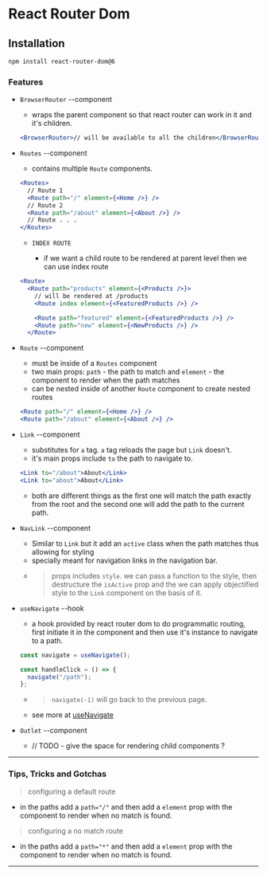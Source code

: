 # React Router Dom

## Installation

```bash
npm install react-router-dom@6
```

### Features

- `BrowserRouter` --component

  - wraps the parent component so that react router can work in it and it's children.

  ```jsx
  <BrowserRouter>// will be available to all the children</BrowserRouter>
  ```

- `Routes` --component

  - contains multiple `Route` components.

  ```jsx
  <Routes>
    // Route 1
    <Route path="/" element={<Home />} />
    // Route 2
    <Route path="/about" element={<About />} />
    // Route . . .
  </Routes>
  ```

  - `INDEX ROUTE`

    - if we want a child route to be rendered at parent level then we can use index route

  ```jsx
  <Route>
    <Route path="products" element={<Products />}>
      // will be rendered at /products
      <Route index element={<FeaturedProducts />} />

      <Route path="featured" element={<FeaturedProducts />} />
      <Route path="new" element={<NewProducts />} />
    </Route>
  ```

- `Route` --component

  - must be inside of a `Routes` component
  - two main props: `path` - the path to match and `element` - the component to render when the path matches
  - can be nested inside of another `Route` component to create nested routes

  ```jsx
  <Route path="/" element={<Home />} />
  <Route path="/about" element={<About />} />
  ```

- `Link` --component

  - substitutes for `a` tag. `a` tag reloads the page but `Link` doesn't.
  - it's main props include `to` the path to navigate to.

  ```jsx
  <Link to="/about">About</Link>
  <Link to="about">About</Link>
  ```

  - both are different things as the first one will match the path exactly from the root and the second one will add the path to the current path.

- `NavLink` --component

  - Similar to `Link` but it add an `active` class when the path matches thus allowing for styling
  - specially meant for navigation links in the navigation bar.
  - > props includes `style`. we can pass a function to the style, then destructure the `isActive` prop and the we can apply objectified style to the `Link` component on the basis of it.

- `useNavigate` --hook

  - a hook provided by react router dom to do programmatic routing, first initiate it in the component and then use it's instance to navigate to a path.

  ```jsx
  const navigate = useNavigate();

  const handleClick = () => {
    navigate("/path");
  };
  ```

  - > `navigate(-1)` will go back to the previous page.
  - see more at [useNavigate](https://reactrouter.com/en/6.8.1/hooks/use-navigate)

- `Outlet` --component

  - // TODO - give the space for rendering child components ?

---

### Tips, Tricks and Gotchas

> configuring a default route

- in the paths add a `path="/"` and then add a `element` prop with the component to render when no match is found.

> configuring a no match route

- in the paths add a `path="*"` and then add a `element` prop with the component to render when no match is found.

---
